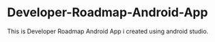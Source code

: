 # Developer-Roadmap-Android-App
This is Developer Roadmap Android App i created using android studio.
